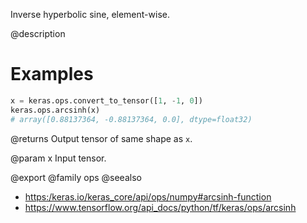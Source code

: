 Inverse hyperbolic sine, element-wise.

@description

# Examples
```python
x = keras.ops.convert_to_tensor([1, -1, 0])
keras.ops.arcsinh(x)
# array([0.88137364, -0.88137364, 0.0], dtype=float32)
```

@returns
Output tensor of same shape as `x`.

@param x
Input tensor.

@export
@family ops
@seealso
+ <https:/keras.io/keras_core/api/ops/numpy#arcsinh-function>
+ <https://www.tensorflow.org/api_docs/python/tf/keras/ops/arcsinh>
